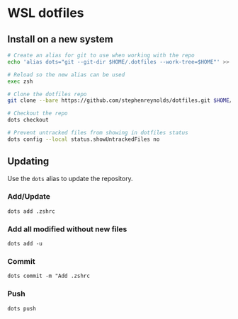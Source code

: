 # WSL dotfiles

## Install on a new system

```bash
# Create an alias for git to use when working with the repo
echo 'alias dots="git --git-dir $HOME/.dotfiles --work-tree=$HOME"' >> $HOME/.zshrc

# Reload so the new alias can be used
exec zsh

# Clone the dotfiles repo
git clone --bare https://github.com/stephenreynolds/dotfiles.git $HOME/.dotfiles

# Checkout the repo
dots checkout

# Prevent untracked files from showing in dotfiles status
dots config --local status.showUntrackedFiles no
```

## Updating

Use the `dots` alias to update the repository.

### Add/Update

`dots add .zshrc`

### Add all modified without new files

`dots add -u`

### Commit

`dots commit -m "Add .zshrc`

### Push

`dots push`
